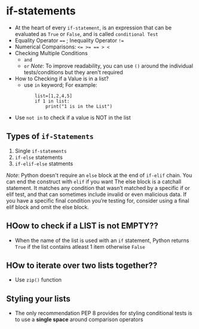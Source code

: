# if-statements
- At the heart of every `if-statement`, is an expression that can be evaluated as `True` or `False`, and is called `conditional Test`
- Equality Operator `==` ; Inequality Operator `!=`
- Numerical Comparisons: `<= >= == > < `
- Checking Multiple Conditions
    - `and`
    - `or`
*Note*: To improve readability, you can use `()` around the individual tests/conditions but they aren't required
- How to Checking if a Value is in a list?
    - use `in` keyword; For example:
        ```
            list=[1,2,4,5]
            if 1 in list:
                print("1 is in the List")
        ```
- Use `not in` to check if a value is NOT in the list

## Types of `if-Statements`
1. Single `if-statements`
2. `if-else` statements
3. `if-elif-else` statments

*Note*: Python doesn't require an `else` block at the end of `if-elif` chain. You can end the construct with `elif` if you want 
The else block is a catchall statement. It matches any condition that wasn’t matched by a specific if or elif test, and that can sometimes include invalid or even malicious data. If you have a specific final condition you’re testing for, consider using a final elif block and omit the else block. 
## HOow to check if a LIST is not EMPTY??
- When the name of the list is used with an `if` statement, Python returns `True` if the list contains atleast 1 item otherwise `False`

## HOw to iterate over two lists together??
- Use `zip()` function

## Styling your lists
- The only recommendation PEP 8 provides for styling conditional tests is to use a **single space** around comparison operators
